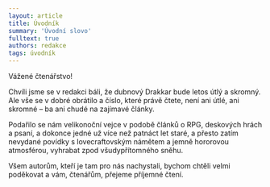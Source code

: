 ```yaml
---
layout: article
title: Úvodník
summary: 'Úvodní slovo'
fulltext: true
authors: redakce
tags: úvodník
---
```


Vážené čtenářstvo!

Chvíli jsme se v redakci báli, že dubnový Drakkar bude letos útlý a skromný. Ale vše se v dobré obrátilo a číslo, které právě čtete, není ani útlé, ani skromné – ba ani chudé na zajímavé články.

Podařilo se nám velikonoční vejce v podobě článků o RPG, deskových hrách a psaní, a dokonce jedné už více než patnáct let staré, a přesto zatím nevydané povídky s lovecraftovským námětem a jemně hororovou atmosférou, vyhrabat zpod všudypřítomného sněhu.

Všem autorům, kteří je tam pro nás nachystali, bychom chtěli velmi poděkovat a vám, čtenářům, přejeme příjemné čtení.
